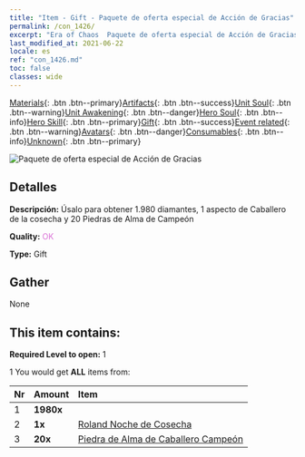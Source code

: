 ```yaml
---
title: "Item - Gift - Paquete de oferta especial de Acción de Gracias"
permalink: /con_1426/
excerpt: "Era of Chaos  Paquete de oferta especial de Acción de Gracias"
last_modified_at: 2021-06-22
locale: es
ref: "con_1426.md"
toc: false
classes: wide
---
```

 [Materials](/ItemsES/){: .btn .btn--primary}[Artifacts](/ItemsES/Artifacts/){: .btn .btn--success}[Unit Soul](/ItemsES/UnitSoul/){: .btn .btn--warning}[Unit Awakening](/ItemsES/UnitAwakening/){: .btn .btn--danger}[Hero Soul](/ItemsES/HeroSoul/){: .btn .btn--info}[Hero Skill](/ItemsES/HeroSkill/){: .btn .btn--primary}[Gift](/ItemsES/Gift/){: .btn .btn--success}[Event related](/ItemsES/Events/){: .btn .btn--warning}[Avatars](/ItemsES/Avatars/){: .btn .btn--danger}[Consumables](/ItemsES/Consumables/){: .btn .btn--info}[Unknown](/ItemsES/Unknown/){: .btn .btn--primary}

 ![Paquete de oferta especial de Acción de Gracias](/images/t/i_907040.png)

## Detalles
 **Descripción:** Úsalo para obtener 1.980 diamantes, 1 aspecto de Caballero de la cosecha y 20 Piedras de Alma de Campeón

 **Quality:** <span style="color: #DA70D6">OK</span>

 **Type:** Gift

## Gather

  None

## This item contains:

 **Required Level to open:** 1

 1 You would get **ALL** items  from:

  | Nr | Amount |     Item    |
  |:---|:-------|:------------|
  | 1 |  **1980x** | <i class="fas fa-gem"/> |  | 
  | 2 |  **1x** | [Roland Noche de Cosecha](/ItemsES/con_1034/) |  | 
  | 3 |  **20x** | [Piedra de Alma de Caballero Campeón](/ItemsES/unt_287/) |  | 

